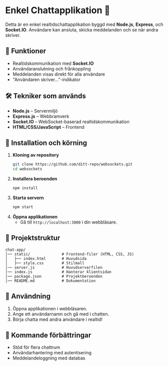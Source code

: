 # Enkel Chattapplikation 🚀

Detta är en enkel realtidschattapplikation byggd med **Node.js**, **Express**, och **Socket.IO**.
Användare kan ansluta, skicka meddelanden och se när andra skriver.

## 📌 Funktioner
- Realtidskommunikation med **Socket.IO**
- Användaranslutning och frånkoppling
- Meddelanden visas direkt för alla användare
- "Användaren skriver..."-indikator

## 🛠 Tekniker som används
- **Node.js** – Servermiljö
- **Express.js** – Webbramverk
- **Socket.IO** – WebSocket-baserad realtidskommunikation
- **HTML/CSS/JavaScript** – Frontend

## 🔧 Installation och körning
1. **Kloning av repository**
   ```sh
   git clone https://github.com/ditt-repo/websockets.git
   cd websockets
   ```
2. **Installera beroenden**
   ```sh
   npm install
   ```
3. **Starta servern**
   ```sh
   npm start
   ```
4. **Öppna applikationen**
   - Gå till `http://localhost:3000` i din webbläsare.

## 📜 Projektstruktur
```
chat-app/
│── static/              # Frontend-filer (HTML, CSS, JS)
│   ├── index.html       # Huvudsida
│   ├── style.css        # Stilmall      
│── server.js            # Huvudserverfilen
│── index.js             # Hanterar klientsidan
│── package.json         # Projektberoenden
│── README.md            # Dokumentation
```

## 📌 Användning
1. Öppna applikationen i webbläsaren.
2. Ange ett användarnamn och gå med i chatten.
3. Börja chatta med andra användare i realtid!

## 🚀 Kommande förbättringar
- Stöd för flera chattrum
- Användarhantering med autentisering
- Meddelandeloggning med databas


